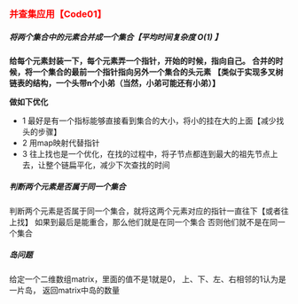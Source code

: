 ### <font color="red">并查集应用【Code01】</font>

##### 将两个集合中的元素合并成一个集合【平均时间复杂度 O(1) 】
**给每个元素封装一下，每个元素弄一个指针，开始的时候，指向自己。**
**合并的时候，将一个集合的最前一个指针指向另外一个集合的头元素**
**【类似于实现多叉树链表的结构，一个头带n个小弟（当然，小弟可能还有小弟）】**

**做如下优化**
* 1 最好是有一个指标能够直接看到集合的大小，将小的挂在大的上面【减少找头的步骤】
* 2 用map映射代替指针
* 3 往上找也是一个优化，在找的过程中，将子节点都连到最大的祖先节点上去，让整个链扁平化，减少下次查找的时间

##### 判断两个元素是否属于同一个集合
判断两个元素是否属于同一个集合，就将这两个元素对应的指针一直往下【或者往上找】
如果到最后是能重合，那么他们就是在同一个集合
否则他们就不是在同一个集合



##### 岛问题
给定一个二维数组matrix，里面的值不是1就是0，
上、下、左、右相邻的1认为是一片岛，
返回matrix中岛的数量

